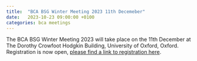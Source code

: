 ```yaml
---
title:  "BCA BSG Winter Meeting 2023 11th Decemeber"
date:   2023-10-23 09:00:00 +0100
categories: bca meetings 
---
```


The BCA BSG Winter Meeting 2023 will take place on the 11th December at The Dorothy Crowfoot Hodgkin Building, University of Oxford, Oxford. 
Registration is now open, [please find a link to registration here](https://registrations.hg3conferences.co.uk/bsgwintermeeting23). 

